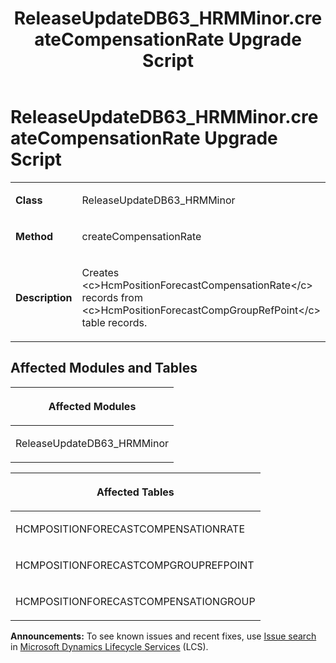 ﻿---
title: ReleaseUpdateDB63_HRMMinor.createCompensationRate Upgrade Script
TOCTitle: ReleaseUpdateDB63_HRMMinor.createCompensationRate Upgrade Script
ms:assetid: 71585f5c-f577-6631-0c4a-dd1cd67d10f1
ms:mtpsurl: https://msdn.microsoft.com/en-us/library/Dn702760(v=AX.60)
ms:contentKeyID: 65236216
ms.date: 05/18/2015
mtps_version: v=AX.60
---

# ReleaseUpdateDB63\_HRMMinor.createCompensationRate Upgrade Script 


<table>
<colgroup>
<col style="width: 50%" />
<col style="width: 50%" />
</colgroup>
<tbody>
<tr class="odd">
<td><p><strong>Class</strong></p></td>
<td><p>ReleaseUpdateDB63_HRMMinor</p></td>
</tr>
<tr class="even">
<td><p><strong>Method</strong></p></td>
<td><p>createCompensationRate</p></td>
</tr>
<tr class="odd">
<td><p><strong>Description</strong></p></td>
<td><p>Creates &lt;c&gt;HcmPositionForecastCompensationRate&lt;/c&gt; records from &lt;c&gt;HcmPositionForecastCompGroupRefPoint&lt;/c&gt; table records.</p></td>
</tr>
</tbody>
</table>


## Affected Modules and Tables

<table>
<colgroup>
<col style="width: 100%" />
</colgroup>
<thead>
<tr class="header">
<th><p>Affected Modules</p></th>
</tr>
</thead>
<tbody>
<tr class="odd">
<td><p>ReleaseUpdateDB63_HRMMinor</p></td>
</tr>
</tbody>
</table>


<table>
<colgroup>
<col style="width: 100%" />
</colgroup>
<thead>
<tr class="header">
<th><p>Affected Tables</p></th>
</tr>
</thead>
<tbody>
<tr class="odd">
<td><p>HCMPOSITIONFORECASTCOMPENSATIONRATE</p></td>
</tr>
<tr class="even">
<td><p>HCMPOSITIONFORECASTCOMPGROUPREFPOINT</p></td>
</tr>
<tr class="odd">
<td><p>HCMPOSITIONFORECASTCOMPENSATIONGROUP</p></td>
</tr>
</tbody>
</table>

  
**Announcements:** To see known issues and recent fixes, use [Issue search](http://go.microsoft.com/fwlink/?linkid=389258) in [Microsoft Dynamics Lifecycle Services](http://go.microsoft.com/fwlink/?linkid=306505) (LCS).

